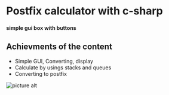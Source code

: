# Postfix calculator with c-sharp

#### simple gui box with buttons ####


## Achievments of the content

* Simple GUI, Converting, display
* Calculate by usings stacks and queues 
* Converting to postfix

![picture alt](http://www.brightlightpictures.com/assets/images/portfolio/thethaw_header.jpg "Content")

